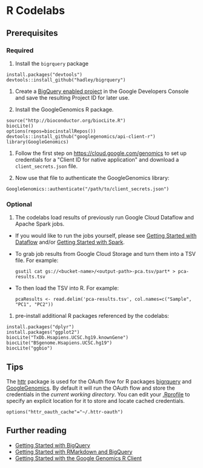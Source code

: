 # R Codelabs

## Prerequisites

### Required
1. Install the `bigrquery` package
  ```
  install.packages("devtools")
  devtools::install_github("hadley/bigrquery")
  ```
  
1. Create a [BigQuery enabled project](https://console.developers.google.com/flows/enableapi?apiid=bigquery)
   in the Google Developers Console and save the resulting Project ID for later use.

1. Install the GoogleGenomics R package. 
  ```
  source("http://bioconductor.org/biocLite.R") 
  biocLite() 
  options(repos=biocinstallRepos())
  devtools::install_github("googlegenomics/api-client-r")
  library(GoogleGenomics)
  ```
  
1. Follow the first step on https://cloud.google.com/genomics to set up
   credentials for a "Client ID for native application" and download a `client_secrets.json` file.

1. Now use that file to authenticate the GoogleGenomics library:
  ```
  GoogleGenomics::authenticate("/path/to/client_secrets.json")
  ```


### Optional
1. The codelabs load results of previously run Google Cloud Dataflow and Apache Spark jobs.
  * If you would like to run the jobs yourself, please see [Getting Started with Dataflow](https://github.com/googlegenomics/dataflow-examples) and/or [Getting Started with Spark](https://github.com/googlegenomics/spark-examples).

  * To grab job results from Google Cloud Storage and turn them into a TSV file.  For example:
    ```
    gsutil cat gs://<bucket-name>/<output-path>-pca.tsv/part* > pca-results.tsv
    ```

  * To then load the TSV into R.  For example:
    ```
    pcaResults <- read.delim('pca-results.tsv', col.names=c("Sample", "PC1", "PC2"))
    ```

1. pre-install additional R packages referenced by the codelabs:

  ```
  install.packages("dplyr")
  install.packages("ggplot2")
  biocLite("TxDb.Hsapiens.UCSC.hg19.knownGene")
  biocLite("BSgenome.Hsapiens.UCSC.hg19")
  biocLite("ggbio")
  ```


## Tips

The [httr](https://github.com/hadley/httr) package is used for the OAuth flow for R packages [bigrquery](https://github.com/hadley/bigrquery) and [GoogleGenomics](https://github.com/googlegenomics/api-client-r).  By default it will run the OAuth flow and store the credentials in the _current working directory_.  You can edit your [.Rprofile](http://www.statmethods.net/interface/customizing.html) to specify an explicit location for it to store and locate cached credentials.
```
options("httr_oauth_cache"="~/.httr-oauth")
```

## Further reading
* [Getting Started with BigQuery](https://github.com/googlegenomics/getting-started-bigquery)
* [Getting Started with RMarkdown and BigQuery](https://github.com/googlegenomics/getting-started-bigquery/tree/master/RMarkdown)
* [Getting Started with the Google Genomics R Client](https://github.com/googlegenomics/api-client-r)
